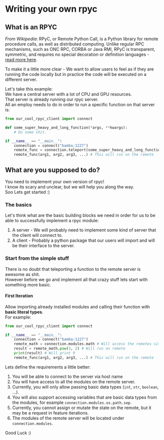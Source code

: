 # Writing your own rpyc 
## What is an RPYC
_From Wikipedia_: RPyC, or Remote Python Call, is a Python library for remote procedure calls, as well as distributed computing. Unlike regular RPC mechanisms, such as ONC RPC, CORBA or Java RMI, RPyC is transparent, symmetric, and requires no special decoration or definition languages - [read more here](https://en.wikipedia.org/wiki/RPyC).

To make it a little more clear - We want to allow users to feel as if they are running the code
locally but in practice the code will be executed on a different server.

Let's take this example:  
We have a central server with a lot of CPU and GPU resources.  
That server is already running our rpyc server.  
All an employ needs to do in order to run a specific function on that server is: 
```python
from our_cool_rpyc_client import connect

def some_super_heavy_and_long_function(*args, **kwargs):
    # Do some shit.

if __name__ == "__main__":
    connection = connect("bamba:1227")
    remote_func = connection.teleport(some_super_heavy_and_long_function)
    remote_func(arg1, arg2, arg3, ...) # This will run on the remote
```

## What are you supposed to do?
You need to implement your own version of rpyc!  
I know its scary and unclear, but we will help you along the way.  
Soo Lets get started :)

### The basics
Let's think what are the basic building blocks we need in order for us to be
able to successfully implement a rpyc module:
1. A server - We will probably need to implement some kind of server that the client will connect to.
2. A client - Probably a python package that our users will import and will be their interface to the server.

### Start from the simple stuff
There is no doubt that teleporting a function to the remote server is awesome as shit.  
However before we go and implement all that crazy stuff lets start with something more basic.

#### First Iteration
Allow importing already installed modules and calling their function with __basic literal types__.  
For example:
```python
from our_cool_rpyc_client import connect

if __name__ == "__main__":
    connection = connect("bamba:1227")
    remote_math = connection.modules.math # Will access the remotes site packages, not the local ones.
    result = remote_math.pow(3, 2) # Will run on remote 
    print(result) # Will print 9
    remote_func(arg1, arg2, arg3, ...) # This will run on the remote
```

Lets define the requirements a little better:  
1. You will be able to connect to the server via host name
2. You will have access to all the modules on the remote server.
3. Currently, you will only allow passing basic data types (`int`, `str`, `boolean`, ...).
4. You will also support accessing variables that are basic data types from the modules, for example `connection.modules.os.path.sep`.
5. Currently, you cannot assign or mutate the state on the remote, but it may be a request in feature iterations.
6. The modules of the remote server will be located under `connection.modules`.

Good Luck :)





